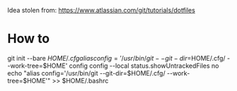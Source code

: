 Idea stolen from:
https://www.atlassian.com/git/tutorials/dotfiles


# How to
git init --bare $HOME/.cfg
alias config='/usr/bin/git --git-dir=$HOME/.cfg/ --work-tree=$HOME'
config config --local status.showUntrackedFiles no
echo "alias config='/usr/bin/git --git-dir=$HOME/.cfg/ --work-tree=$HOME'" >> $HOME/.bashrc
